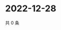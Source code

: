 # 2022-12-28

共 0 条

<!-- BEGIN WEIBO -->
<!-- 最后更新时间 Wed Dec 28 2022 23:13:32 GMT+0800 (China Standard Time) -->

<!-- END WEIBO -->
